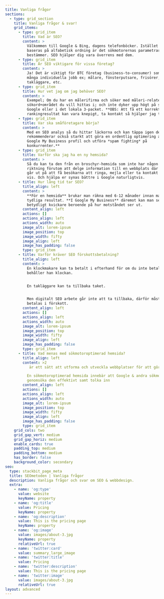 ```yaml
---
title: Vanliga frågor
sections:
  - type: grid_section
    title: Vanliga frågor & svar!
    grid_items:
      - type: grid_item
        title: Vad är SEO?
        content: >
          Välkommen till Google & Bing, dagens telefonböcker. Istället för att
          baseras på alfabetisk ordning är det sökmotorernas parametrar som
          bestämmer. SEO hjälper dig vara överrens med dem.
      - type: grid_item
        title: Är SEO viktigare för vissa företag?
        content: >
          Ja! Det är viktigt för BTC företag (business-to-consumer) som gör
          många individuella jobb ex; målare, fönsterputsare, frisörer,
          takläggare, etc.
      - type: grid_item
        title: Hur vet jag om jag behöver SEO?
        content: >
          Exempel; Om du har en målerifirma och söker med måleri-relaterade
          sökord+området du vill hittas i; och inte dyker upp högt på sida 1 i
          Google eller i det lokala 3-packet. **OBS: Att få ett korrekt
          rankingresultat kan vara knepigt, ta kontakt så hjälper jag till.**
      - type: grid_item
        title: Var ska småföretagare börja?
        content: >
          Med en SEO analys så du hittar läckorna och kan täppa igen dem. **Jag
          rekommenderar också starkt att göra en ordentlig optimering av er
          Google My Business profil och utföra *spam fighting* på
          konkurrenter.**
      - type: grid_item
        title: Varför ska jag ha en ny hemsida?
        content: >
          Så du kan ta den från en broschyr-hemsida som inte har någon tydligt
          riktning förutom att delge information till en webbplats där allting
          går ut på att få besökarna att ringa, mejla eller ta kontakt på annat
          vis. Och hjälpa er synas bättre i Google naturligtvis.
      - title: Hur lång tid tar SEO?
        title_align: left
        content: >
          **För en hemsida** brukar man räkna med 6-12 månader innan man ser
          tydliga resultat. **I Google My Business** däremot kan man se resultat
          betydligt kvickare beroende på hur motståndet ser ut.
        content_align: left
        actions: []
        actions_align: left
        actions_width: auto
        image_alt: lorem-ipsum
        image_position: top
        image_width: fifty
        image_align: left
        image_has_padding: false
        type: grid_item
      - title: Varför kräver SEO förskottsbetalning?
        title_align: left
        content: >
          En klockmakare kan ta betalt i efterhand för om du inte betalar så
          behåller han klockan.


          En takläggare kan ta tillbaka taket.


          Men digitalt SEO arbete går inte att ta tillbaka, därför måste det
          betalas i förskott.
        content_align: left
        actions: []
        actions_align: left
        actions_width: auto
        image_alt: lorem-ipsum
        image_position: top
        image_width: fifty
        image_align: left
        image_has_padding: false
        type: grid_item
      - title: Vad menas med sökmotoroptimerad hemsida?
        title_align: left
        content: >2
           är ett sätt att utforma och utveckla webbplatser för att göra dem sökmotorvänliga. Att göra en webbplats SEO-vänlig innebär att Google och andra sökmotorer kan genomsöka varje sida på webbplatsen effektivt, tolka innehållet effektivt och indexera det i sin databas.

          En sökmotoroptimerad hemsida innebär att Google & andra sökmotorer kan
          genomsöka den effektivt samt tolka inn
        content_align: left
        actions: []
        actions_align: left
        actions_width: auto
        image_alt: lorem-ipsum
        image_position: top
        image_width: fifty
        image_align: left
        image_has_padding: false
        type: grid_item
    grid_cols: two
    grid_gap_vert: medium
    grid_gap_horiz: medium
    enable_cards: true
    padding_top: medium
    padding_bottom: medium
    has_border: false
    background_color: secondary
seo:
  type: stackbit_page_meta
  title: SEOmetoden | Vanliga frågor
  description: Vanliga frågor och svar om SEO & webbdesign.
  extra:
    - name: 'og:type'
      value: website
      keyName: property
    - name: 'og:title'
      value: Pricing
      keyName: property
    - name: 'og:description'
      value: This is the pricing page
      keyName: property
    - name: 'og:image'
      value: images/about-3.jpg
      keyName: property
      relativeUrl: true
    - name: 'twitter:card'
      value: summary_large_image
    - name: 'twitter:title'
      value: Pricing
    - name: 'twitter:description'
      value: This is the pricing page
    - name: 'twitter:image'
      value: images/about-3.jpg
      relativeUrl: true
layout: advanced
---
```

